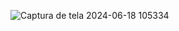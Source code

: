 ![Captura de tela 2024-06-18 105334](https://github.com/NicoRGabriel/Dashboard-de-Vendas/assets/124323874/f4a09020-dc68-449c-bbac-7a4c42244a30)
